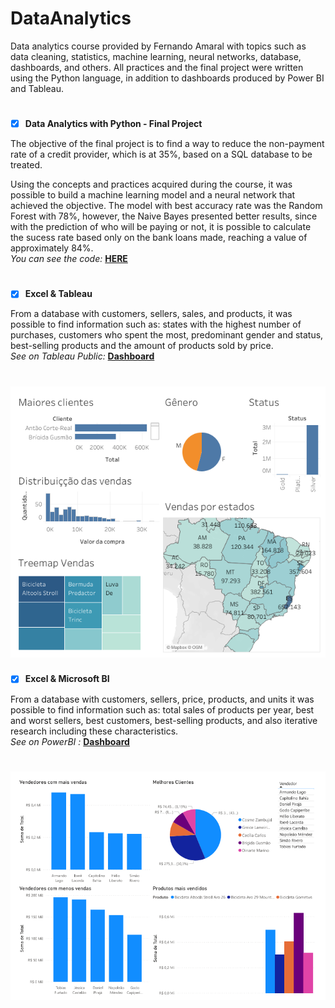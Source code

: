 # DataAnalytics
Data analytics course provided by Fernando Amaral with topics such as data cleaning, statistics, machine learning, neural networks, database, dashboards, and others.
All practices and the final project were written using the Python language, in addition to dashboards produced by Power BI and Tableau.
<h1></h1>

- [x] **Data Analytics with Python - Final Project** <br/>

The objective of the final project is to find a way to reduce the non-payment rate of a credit provider, which is at 35%, based on a SQL database to be treated.<br/>

Using the concepts and practices acquired during the course, it was possible to build a machine learning model and a neural network that achieved the objective. The model with best accuracy rate was the Random Forest with 78%, however, the Naive Bayes presented better results, since with the prediction of who will be paying or not, it is possible to calculate the sucess rate based only on the bank loans made, reaching a value of approximately 84%.<br/>
*You can see the code:* **[HERE](https://github.com/joaodualvarenga/DataAnalytics/blob/main/7.FinalProject.ipynb)**
<h1></h1>

- [x] **Excel & Tableau** <br/>

From a database with customers, sellers, sales, and products, it was possible to find information such as: states with the highest number of purchases, customers who spent the most, predominant gender and status, best-selling products and the amount of products sold by price.<br />
*See on Tableau Public:* **[Dashboard](https://public.tableau.com/app/profile/jo.o.eduardo.alvarenga.pinto/viz/Vendas_16806465853940/Painel1)**<br/>
<h1 align="center">
  <img src="Images/PainelVendas.png">
</h1>

- [x] **Excel & Microsoft BI** <br/>

From a database with customers, sellers, price, products, and units it was possible to find information such as: total sales of products per year, best and worst sellers, best customers, best-selling products, and also iterative research including these characteristics.<br/>
*See on PowerBI :* **[Dashboard](https://app.powerbi.com/view?r=eyJrIjoiZTU2ZmI0MzUtMzljNC00MTdjLTgxOGItNDUxMjRjMDJmZWRlIiwidCI6ImZlODc4N2JjLWM5MTQtNDY2NS04NTQ3LTI2OGUxNWNiMGQ5YSJ9)**<br/>
<h1 align="center">
  <img src="Images/VendasPowerBi.png">
</h1>
